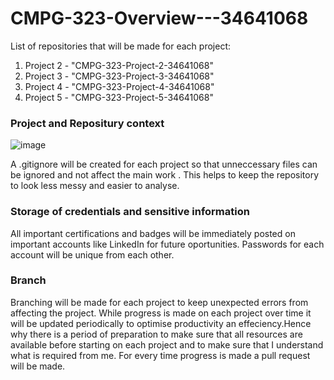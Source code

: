 # CMPG-323-Overview---34641068

List of repositories that will be made for each project:
1. Project 2 - "CMPG-323-Project-2-34641068"
2. Project 3 - "CMPG-323-Project-3-34641068"
3. Project 4 - "CMPG-323-Project-4-34641068"
4. Project 5 - "CMPG-323-Project-5-34641068"

### Project and Repositury context
![image](https://github.com/Ndukulele/CMPG323_Overview_34641068/assets/90989283/e52ce139-f1f5-4b3a-8765-db369a977a88)

A .gitignore will be created for each project so that unneccessary files can be ignored and not affect the main work .
This helps to keep the repository to look less messy and easier to analyse.

### Storage of credentials and sensitive information

All important certifications and badges will be immediately posted on important accounts like LinkedIn for future oportunities. Passwords for each account will be unique from each other. 

### Branch

Branching will be made for each project to keep unexpected errors from affecting the project. While progress is made on each project over time it will be updated periodically to optimise productivity an effeciency.Hence why there is a period of preparation to make sure that all resources are available before starting on each project and to make sure that I understand what is required from me.
For every time progress is made a pull request will be made.
